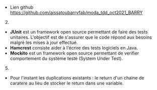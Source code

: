 - Lien github https://github.com/aissatoubarryfab/moda_tdd_oct2021_BARRY 
2) 
- <b>JUnit</b> est un framework open source permettant de faire des tests unitaires.
L'objectif est de s'assurer que le code répond aux besoins malgré les mises à jour effectué.
- <b>Hamcrest</b> consiste aider à l'écrire des tests logiciels en Java.
- <b>Mockito</b> est un framework open source permettant de verifier comportement du système testé (System Under Test).
5)
- Pour l'instant les duplications existants : le return d'un chaine de caratere au lieu de stocker le return dans une variable.